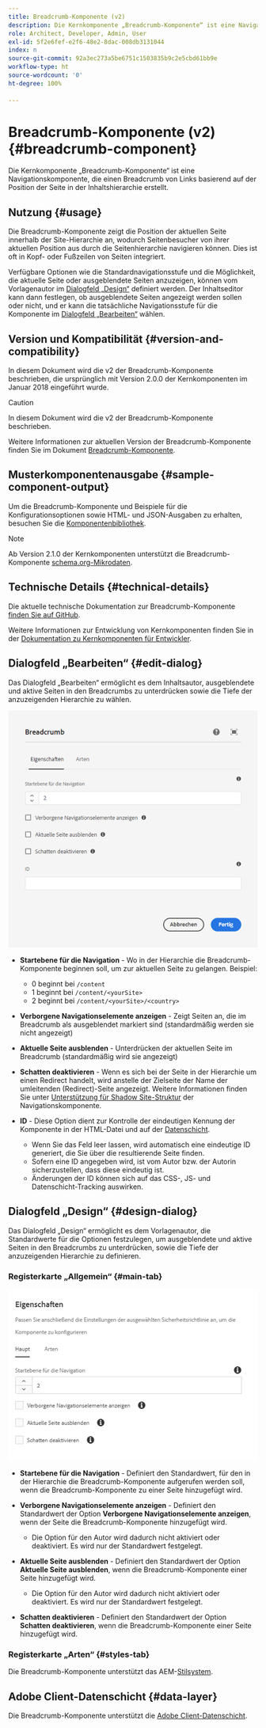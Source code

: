 ```yaml
---
title: Breadcrumb-Komponente (v2)
description: Die Kernkomponente „Breadcrumb-Komponente“ ist eine Navigationskomponente, die einen Breadcrumb von Links basierend auf der Position der Seite in der Inhaltshierarchie erstellt.
role: Architect, Developer, Admin, User
exl-id: 5f2e6fef-e2f6-48e2-8dac-008db3131044
index: n
source-git-commit: 92a3ec273a5be6751c1503835b9c2e5cbd61bb9e
workflow-type: ht
source-wordcount: '0'
ht-degree: 100%

---
```



# Breadcrumb-Komponente (v2) {#breadcrumb-component}

Die Kernkomponente „Breadcrumb-Komponente“ ist eine Navigationskomponente, die einen Breadcrumb von Links basierend auf der Position der Seite in der Inhaltshierarchie erstellt.

## Nutzung {#usage}

Die Breadcrumb-Komponente zeigt die Position der aktuellen Seite innerhalb der Site-Hierarchie an, wodurch Seitenbesucher von ihrer aktuellen Position aus durch die Seitenhierarchie navigieren können. Dies ist oft in Kopf- oder Fußzeilen von Seiten integriert.

Verfügbare Optionen wie die Standardnavigationsstufe und die Möglichkeit, die aktuelle Seite oder ausgeblendete Seiten anzuzeigen, können vom Vorlagenautor im [Dialogfeld „Design“](#design-dialog) definiert werden. Der Inhaltseditor kann dann festlegen, ob ausgeblendete Seiten angezeigt werden sollen oder nicht, und er kann die tatsächliche Navigationsstufe für die Komponente im [Dialogfeld „Bearbeiten“](#edit-dialog) wählen.

## Version und Kompatibilität {#version-and-compatibility}

In diesem Dokument wird die v2 der Breadcrumb-Komponente beschrieben, die ursprünglich mit Version 2.0.0 der Kernkomponenten im Januar 2018 eingeführt wurde.

>[!CAUTION]
>
>In diesem Dokument wird die v2 der Breadcrumb-Komponente beschrieben.
>
>Weitere Informationen zur aktuellen Version der Breadcrumb-Komponente finden Sie im Dokument [Breadcrumb-Komponente](/help/components/breadcrumb.md).

## Musterkomponentenausgabe {#sample-component-output}

Um die Breadcrumb-Komponente und Beispiele für die Konfigurationsoptionen sowie HTML- und JSON-Ausgaben zu erhalten, besuchen Sie die [Komponentenbibliothek](https://adobe.com/go/aem_cmp_library_breadcrumb_de).

>[!NOTE]
>
>Ab Version 2.1.0 der Kernkomponenten unterstützt die Breadcrumb-Komponente [schema.org-Mikrodaten](https://schema.org/BreadcrumbList).

## Technische Details {#technical-details}

Die aktuelle technische Dokumentation zur Breadcrumb-Komponente [finden Sie auf GitHub](https://adobe.com/go/aem_cmp_tech_breadcrumb_v2_de).

Weitere Informationen zur Entwicklung von Kernkomponenten finden Sie in der [Dokumentation zu Kernkomponenten für Entwickler](/help/developing/overview.md).

## Dialogfeld „Bearbeiten“ {#edit-dialog}

Das Dialogfeld „Bearbeiten“ ermöglicht es dem Inhaltsautor, ausgeblendete und aktive Seiten in den Breadcrumbs zu unterdrücken sowie die Tiefe der anzuzeigenden Hierarchie zu wählen.

![Dialogfeld „Bearbeiten“ der Breadcrumb-Komponente](/help/assets/breadcrumb-edit.png)

* **Startebene für die Navigation** - Wo in der Hierarchie die Breadcrumb-Komponente beginnen soll, um zur aktuellen Seite zu gelangen. Beispiel:

   * 0 beginnt bei `/content`
   * 1 beginnt bei `/content/<yourSite>`
   * 2 beginnt bei `/content/<yourSite>/<country>`

* **Verborgene Navigationselemente anzeigen** - Zeigt Seiten an, die im Breadcrumb als ausgeblendet markiert sind (standardmäßig werden sie nicht angezeigt)
* **Aktuelle Seite ausblenden** - Unterdrücken der aktuellen Seite im Breadcrumb (standardmäßig wird sie angezeigt)
* **Schatten deaktivieren** - Wenn es sich bei der Seite in der Hierarchie um einen Redirect handelt, wird anstelle der Zielseite der Name der umleitenden (Redirect)-Seite angezeigt. Weitere Informationen finden Sie unter [Unterstützung für Shadow Site-Struktur](../v1/navigation.md#shadow-structure) der Navigationskomponente.
* **ID** - Diese Option dient zur Kontrolle der eindeutigen Kennung der Komponente in der HTML-Datei und auf der [Datenschicht](/help/developing/data-layer/overview.md).
   * Wenn Sie das Feld leer lassen, wird automatisch eine eindeutige ID generiert, die Sie über die resultierende Seite finden.
   * Sofern eine ID angegeben wird, ist vom Autor bzw. der Autorin sicherzustellen, dass diese eindeutig ist.
   * Änderungen der ID können sich auf das CSS-, JS- und Datenschicht-Tracking auswirken.

## Dialogfeld „Design“ {#design-dialog}

Das Dialogfeld „Design“ ermöglicht es dem Vorlagenautor, die Standardwerte für die Optionen festzulegen, um ausgeblendete und aktive Seiten in den Breadcrumbs zu unterdrücken, sowie die Tiefe der anzuzeigenden Hierarchie zu definieren.

### Registerkarte „Allgemein“ {#main-tab}

![](/help/assets/breadcrumb-design.png)

* **Startebene für die Navigation** - Definiert den Standardwert, für den in der Hierarchie die Breadcrumb-Komponente aufgerufen werden soll, wenn die Breadcrumb-Komponente zu einer Seite hinzugefügt wird.
* **Verborgene Navigationselemente anzeigen** - Definiert den Standardwert der Option **Verborgene Navigationselemente anzeigen**, wenn der Seite die Breadcrumb-Komponente hinzugefügt wird.

   * Die Option für den Autor wird dadurch nicht aktiviert oder deaktiviert. Es wird nur der Standardwert festgelegt.

* **Aktuelle Seite ausblenden** - Definiert den Standardwert der Option **Aktuelle Seite ausblenden**, wenn die Breadcrumb-Komponente einer Seite hinzugefügt wird.

   * Die Option für den Autor wird dadurch nicht aktiviert oder deaktiviert. Es wird nur der Standardwert festgelegt.

* **Schatten deaktivieren** - Definiert den Standardwert der Option **Schatten deaktivieren**, wenn die Breadcrumb-Komponente einer Seite hinzugefügt wird.

### Registerkarte „Arten“ {#styles-tab}

Die Breadcrumb-Komponente unterstützt das AEM-[Stilsystem](/help/get-started/authoring.md#component-styling).

## Adobe Client-Datenschicht {#data-layer}

Die Breadcrumb-Komponente unterstützt die [Adobe Client-Datenschicht](/help/developing/data-layer/overview.md).
